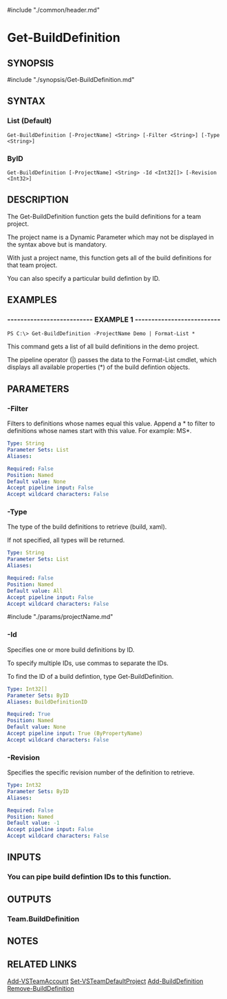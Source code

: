 #include "./common/header.md"

# Get-BuildDefinition

## SYNOPSIS
#include "./synopsis/Get-BuildDefinition.md"

## SYNTAX

### List (Default)
```
Get-BuildDefinition [-ProjectName] <String> [-Filter <String>] [-Type <String>]
```

### ByID
```
Get-BuildDefinition [-ProjectName] <String> -Id <Int32[]> [-Revision <Int32>]
```

## DESCRIPTION
The Get-BuildDefinition function gets the build definitions for a team
project.

The project name is a Dynamic Parameter which may not be displayed
in the syntax above but is mandatory.

With just a project name, this function gets all of the build definitions
for that team project.

You can also specify a particular build defintion
by ID.

## EXAMPLES

### -------------------------- EXAMPLE 1 --------------------------
```
PS C:\> Get-BuildDefinition -ProjectName Demo | Format-List *
```

This command gets a list of all build definitions in the demo project.

The pipeline operator (|) passes the data to the Format-List cmdlet, which
displays all available properties (*) of the build defintion objects.

## PARAMETERS

### -Filter
Filters to definitions whose names equal this value.
Append a * to filter to definitions whose names start with this value.
For example: MS*.

```yaml
Type: String
Parameter Sets: List
Aliases: 

Required: False
Position: Named
Default value: None
Accept pipeline input: False
Accept wildcard characters: False
```

### -Type
The type of the build definitions to retrieve (build, xaml).

If not specified, all types will be returned.

```yaml
Type: String
Parameter Sets: List
Aliases: 

Required: False
Position: Named
Default value: All
Accept pipeline input: False
Accept wildcard characters: False
```

#include "./params/projectName.md"

### -Id
Specifies one or more build definitions by ID.

To specify multiple IDs, use commas to separate the IDs.

To find the ID of a build defintion, type Get-BuildDefinition.

```yaml
Type: Int32[]
Parameter Sets: ByID
Aliases: BuildDefinitionID

Required: True
Position: Named
Default value: None
Accept pipeline input: True (ByPropertyName)
Accept wildcard characters: False
```

### -Revision
Specifies the specific revision number of the definition to retrieve.

```yaml
Type: Int32
Parameter Sets: ByID
Aliases: 

Required: False
Position: Named
Default value: -1
Accept pipeline input: False
Accept wildcard characters: False
```

## INPUTS

### You can pipe build defintion IDs to this function.

## OUTPUTS

### Team.BuildDefinition

## NOTES

## RELATED LINKS

[Add-VSTeamAccount](Add-VSTeamAccount.md)
[Set-VSTeamDefaultProject](Set-VSTeamDefaultProject.md)
[Add-BuildDefinition](Add-BuildDefinition.md)
[Remove-BuildDefinition](Remove-BuildDefinition.md)
